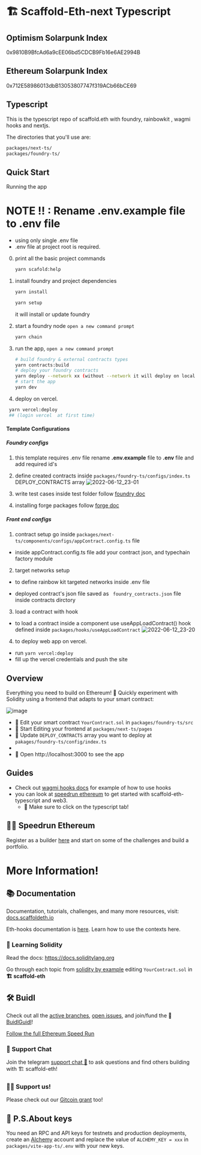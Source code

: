 # 🏗 Scaffold-Eth-next Typescript

## Optimism Solarpunk Index

0x9810B9BfcAd6a9cEE06bd5CDCB9Fb16e6AE2994B

## Ethereum Solarpunk Index

0x712E58986013dbB13053807747f319ACb66bCE69

## Typescript

This is the typescript repo of scaffold.eth with foundry, rainbowkit , wagmi hooks and nextjs.

The directories that you'll use are:

```bash
packages/next-ts/
packages/foundry-ts/
```

## Quick Start

Running the app

# NOTE !! : Rename .env.example file to .env file

- using only single .env file
- .env file at project root is required.

0. print all the basic project commands
   ```bash
   yarn scafold:help
   ```
1. install foundry and project dependencies

   ```bash
   yarn install

   yarn setup
   ```

   it will install or update foundry

2. start a foundry node `open a new command prompt`

   ```bash
   yarn chain
   ```

3. run the app, `open a new command prompt`

   ```bash
   # build foundry & external contracts types
   yarn contracts:build
   # deploy your foundry contracts
   yarn deploy --network xx (without --network it will deploy on localhost)
   # start the app
   yarn dev
   ```

4. deploy on vercel.

```bash
 yarn vercel:deploy
 ## (login vercel  at first time)
```

#### Template Configurations

##### Foundry configs

1. this template requires .env file rename **.env.example** file to **.env** file and add required id's
2. define created contracts inside `packages/foundry-ts/configs/index.ts` DEPLOY_CONTRACTS array
   ![2022-06-12_23-01](https://user-images.githubusercontent.com/22323693/173245694-eaf7b02e-2831-49ad-ab93-326470f6c589.png)

3. write test cases inside test folder follow [foundry doc](https://book.getfoundry.sh/forge/writing-tests.html)

4. installing forge packages
   follow [forge doc](https://book.getfoundry.sh/projects/dependencies.html)

##### Front end configs

1. contract setup
   go inside `packages/next-ts/components/configs/appContract.config.ts` file

- inside appContract.config.ts file add your contract json, and typechain factory module

2. target networks setup

- to define rainbow kit targeted networks inside .env file

- deployed contract's json file saved as ` foundry_contracts.json` file inside contracts dirctory

3. load a contract with hook

- to load a contract inside a component use useAppLoadContract() hook defined inside `packages/hooks/useAppLoadContract`
  ![2022-06-12_23-20](https://user-images.githubusercontent.com/22323693/173246408-9351e8ba-4b67-4a29-961f-3118359a641a.png)

4. to deploy web app on vercel.

- run `yarn vercel:deploy`
- fill up the vercel credentials and push the site

## Overview

Everything you need to build on Ethereum! 🚀 Quickly experiment with Solidity using a frontend that adapts to your smart contract:

![image](https://user-images.githubusercontent.com/22323693/173233298-69b090f3-92bc-44e6-ba91-25bd7425b120.png)

- 🔏 Edit your smart contract `YourContract.sol` in `packages/foundry-ts/src`
- 📝 Start Editing your frontend at `packages/next-ts/pages`
- 💼 Update `DEPLOY_CONTRACTS` array you want to deploy at `pakages/foundry-ts/config/index.ts`
-
- 📱 Open http://localhost:3000 to see the app

## Guides

- Check out [wagmi hooks docs](https://wagmi.sh/docs/getting-started) for example of how to use hooks
- you can look at [speedrun ethereum](https://speedrunethereum.com/) to get started with scaffold-eth-typescript and web3.
  - 🏁 Make sure to click on the typescript tab!

## 🏃💨 Speedrun Ethereum

Register as a builder [here](https://speedrunethereum.com) and start on some of the challenges and build a portfolio.

# More Information!

## 📚 Documentation

Documentation, tutorials, challenges, and many more resources, visit: [docs.scaffoldeth.io](https://docs.scaffoldeth.io)

Eth-hooks documentation is [here](https://scaffold-eth.github.io/eth-hooks/). Learn how to use the contexts here.

### 🔭 Learning Solidity

Read the docs: https://docs.soliditylang.org

Go through each topic from [solidity by example](https://solidity-by-example.org) editing `YourContract.sol` in **🏗 scaffold-eth**

## 🛠 Buidl

Check out all the [active branches](https://github.com/austintgriffith/scaffold-eth/branches/active), [open issues](https://github.com/austintgriffith/scaffold-eth/issues), and join/fund the 🏰 [BuidlGuidl](https://BuidlGuidl.com)!

[Follow the full Ethereum Speed Run](https://medium.com/@austin_48503/%EF%B8%8Fethereum-dev-speed-run-bd72bcba6a4c)

### 💬 Support Chat

Join the telegram [support chat 💬](https://t.me/joinchat/KByvmRe5wkR-8F_zz6AjpA) to ask questions and find others building with 🏗 scaffold-eth!

### 🙏🏽 Support us!

Please check out our [Gitcoin grant](https://gitcoin.co/grants/2851/scaffold-eth) too!

## 🔐 P.S.About keys

You need an RPC and API keys for testnets and production deployments, create an [Alchemy](https://www.alchemy.com/) account and replace the value of `ALCHEMY_KEY = xxx` in `packages/vite-app-ts/.env` with your new keys.
